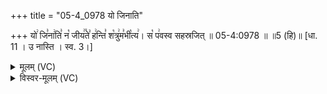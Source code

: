 +++
title = "05-4_0978 यो जिनाति"

+++
यो꣢ जि꣣ना꣢ति꣣ न꣡ जीय꣢꣯ते꣣ ह꣢न्ति꣣ श꣡त्रु꣢म꣣भी꣡त्य꣢। स꣡ प꣢वस्व सहस्रजित् ॥ 05-4:0978 ॥ ॥5 (हि)॥ [धा. 11 । उ नास्ति । स्व. 3।]

<details><summary>मूलम् (VC)</summary>

यो꣢ जि꣣ना꣢ति꣣ न꣡ जीय꣢꣯ते꣣ ह꣢न्ति꣣ श꣡त्रु꣢म꣣भी꣡त्य꣢ । स꣡ प꣢वस्व सहस्रजित् ॥९७८॥
</details>

<details><summary>विस्वर-मूलम् (VC)</summary>

यो जिनाति न जीयते हन्ति शत्रुमभीत्य । स पवस्व सहस्रजित् ॥९७८॥
</details>
